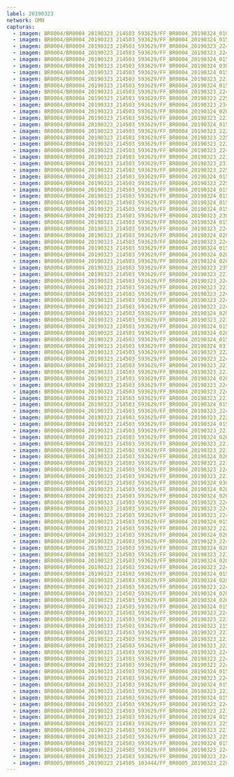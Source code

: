 ```yaml
---
label: 20190323
network: GMN
capturas:
  - imagem: BR0004/BR0004_20190323_214503_593629/FF_BR0004_20190324_010226_222_0235264.fits_maxpixel.jpg
  - imagem: BR0004/BR0004_20190323_214503_593629/FF_BR0004_20190324_015718_437_0300800.fits_maxpixel.jpg
  - imagem: BR0004/BR0004_20190323_214503_593629/FF_BR0004_20190323_224709_624_0073472.fits_maxpixel.jpg
  - imagem: BR0004/BR0004_20190323_214503_593629/FF_BR0004_20190323_224735_194_0073984.fits_maxpixel.jpg
  - imagem: BR0004/BR0004_20190323_214503_593629/FF_BR0004_20190324_015154_931_0294400.fits_maxpixel.jpg
  - imagem: BR0004/BR0004_20190323_214503_593629/FF_BR0004_20190324_030609_156_0383232.fits_maxpixel.jpg
  - imagem: BR0004/BR0004_20190323_214503_593629/FF_BR0004_20190324_015627_189_0299776.fits_maxpixel.jpg
  - imagem: BR0004/BR0004_20190323_214503_593629/FF_BR0004_20190323_223433_083_0058368.fits_maxpixel.jpg
  - imagem: BR0004/BR0004_20190323_214503_593629/FF_BR0004_20190324_015809_656_0301824.fits_maxpixel.jpg
  - imagem: BR0004/BR0004_20190323_214503_593629/FF_BR0004_20190323_224826_468_0075008.fits_maxpixel.jpg
  - imagem: BR0004/BR0004_20190323_214503_593629/FF_BR0004_20190323_225139_354_0078848.fits_maxpixel.jpg
  - imagem: BR0004/BR0004_20190323_214503_593629/FF_BR0004_20190323_234042_905_0137472.fits_maxpixel.jpg
  - imagem: BR0004/BR0004_20190323_214503_593629/FF_BR0004_20190324_020513_034_0310272.fits_maxpixel.jpg
  - imagem: BR0004/BR0004_20190323_214503_593629/FF_BR0004_20190323_223211_931_0055552.fits_maxpixel.jpg
  - imagem: BR0004/BR0004_20190323_214503_593629/FF_BR0004_20190324_015835_286_0302336.fits_maxpixel.jpg
  - imagem: BR0004/BR0004_20190323_214503_593629/FF_BR0004_20190323_222925_200_0052224.fits_maxpixel.jpg
  - imagem: BR0004/BR0004_20190323_214503_593629/FF_BR0004_20190323_225230_755_0079872.fits_maxpixel.jpg
  - imagem: BR0004/BR0004_20190323_214503_593629/FF_BR0004_20190323_222717_065_0049664.fits_maxpixel.jpg
  - imagem: BR0004/BR0004_20190323_214503_593629/FF_BR0004_20190323_224800_794_0074496.fits_maxpixel.jpg
  - imagem: BR0004/BR0004_20190323_214503_593629/FF_BR0004_20190323_223732_468_0061952.fits_maxpixel.jpg
  - imagem: BR0004/BR0004_20190323_214503_593629/FF_BR0004_20190323_233209_409_0127232.fits_maxpixel.jpg
  - imagem: BR0004/BR0004_20190323_214503_593629/FF_BR0004_20190323_225217_959_0079616.fits_maxpixel.jpg
  - imagem: BR0004/BR0004_20190323_214503_593629/FF_BR0004_20190324_015652_826_0300288.fits_maxpixel.jpg
  - imagem: BR0004/BR0004_20190323_214503_593629/FF_BR0004_20190323_225034_565_0077568.fits_maxpixel.jpg
  - imagem: BR0004/BR0004_20190323_214503_593629/FF_BR0004_20190324_015510_236_0298240.fits_maxpixel.jpg
  - imagem: BR0004/BR0004_20190323_214503_593629/FF_BR0004_20190324_015340_214_0296448.fits_maxpixel.jpg
  - imagem: BR0004/BR0004_20190323_214503_593629/FF_BR0004_20190324_015900_899_0302848.fits_maxpixel.jpg
  - imagem: BR0004/BR0004_20190323_214503_593629/FF_BR0004_20190324_015418_632_0297216.fits_maxpixel.jpg
  - imagem: BR0004/BR0004_20190323_214503_593629/FF_BR0004_20190323_230717_196_0097536.fits_maxpixel.jpg
  - imagem: BR0004/BR0004_20190323_214503_593629/FF_BR0004_20190324_015548_760_0299008.fits_maxpixel.jpg
  - imagem: BR0004/BR0004_20190323_214503_593629/FF_BR0004_20190323_224527_147_0071424.fits_maxpixel.jpg
  - imagem: BR0004/BR0004_20190323_214503_593629/FF_BR0004_20190324_020005_102_0304128.fits_maxpixel.jpg
  - imagem: BR0004/BR0004_20190323_214503_593629/FF_BR0004_20190323_224331_674_0069120.fits_maxpixel.jpg
  - imagem: BR0004/BR0004_20190323_214503_593629/FF_BR0004_20190324_015639_989_0300032.fits_maxpixel.jpg
  - imagem: BR0004/BR0004_20190323_214503_593629/FF_BR0004_20190324_020317_591_0307968.fits_maxpixel.jpg
  - imagem: BR0004/BR0004_20190323_214503_593629/FF_BR0004_20190324_020330_427_0308224.fits_maxpixel.jpg
  - imagem: BR0004/BR0004_20190323_214503_593629/FF_BR0004_20190323_235138_760_0150528.fits_maxpixel.jpg
  - imagem: BR0004/BR0004_20190323_214503_593629/FF_BR0004_20190323_223953_481_0064768.fits_maxpixel.jpg
  - imagem: BR0004/BR0004_20190323_214503_593629/FF_BR0004_20190323_224917_711_0076032.fits_maxpixel.jpg
  - imagem: BR0004/BR0004_20190323_214503_593629/FF_BR0004_20190323_223146_272_0055040.fits_maxpixel.jpg
  - imagem: BR0004/BR0004_20190323_214503_593629/FF_BR0004_20190323_224904_894_0075776.fits_maxpixel.jpg
  - imagem: BR0004/BR0004_20190323_214503_593629/FF_BR0004_20190323_224631_187_0072704.fits_maxpixel.jpg
  - imagem: BR0004/BR0004_20190323_214503_593629/FF_BR0004_20190323_224214_619_0067584.fits_maxpixel.jpg
  - imagem: BR0004/BR0004_20190323_214503_593629/FF_BR0004_20190324_020147_676_0306176.fits_maxpixel.jpg
  - imagem: BR0004/BR0004_20190323_214503_593629/FF_BR0004_20190323_223524_320_0059392.fits_maxpixel.jpg
  - imagem: BR0004/BR0004_20190323_214503_593629/FF_BR0004_20190324_015233_409_0295168.fits_maxpixel.jpg
  - imagem: BR0004/BR0004_20190323_214503_593629/FF_BR0004_20190324_020030_767_0304640.fits_maxpixel.jpg
  - imagem: BR0004/BR0004_20190323_214503_593629/FF_BR0004_20190324_015601_565_0299264.fits_maxpixel.jpg
  - imagem: BR0004/BR0004_20190323_214503_593629/FF_BR0004_20190324_031338_313_0392192.fits_maxpixel.jpg
  - imagem: BR0004/BR0004_20190323_214503_593629/FF_BR0004_20190323_222846_779_0051456.fits_maxpixel.jpg
  - imagem: BR0004/BR0004_20190323_214503_593629/FF_BR0004_20190323_224852_092_0075520.fits_maxpixel.jpg
  - imagem: BR0004/BR0004_20190323_214503_593629/FF_BR0004_20190323_223836_615_0063232.fits_maxpixel.jpg
  - imagem: BR0004/BR0004_20190323_214503_593629/FF_BR0004_20190323_223810_996_0062720.fits_maxpixel.jpg
  - imagem: BR0004/BR0004_20190323_214503_593629/FF_BR0004_20190324_020642_759_0312064.fits_maxpixel.jpg
  - imagem: BR0004/BR0004_20190323_214503_593629/FF_BR0004_20190323_224514_323_0071168.fits_maxpixel.jpg
  - imagem: BR0004/BR0004_20190323_214503_593629/FF_BR0004_20190323_224253_321_0068352.fits_maxpixel.jpg
  - imagem: BR0004/BR0004_20190323_214503_593629/FF_BR0004_20190323_221659_701_0037376.fits_maxpixel.jpg
  - imagem: BR0004/BR0004_20190323_214503_593629/FF_BR0004_20190324_015743_945_0301312.fits_maxpixel.jpg
  - imagem: BR0004/BR0004_20190323_214503_593629/FF_BR0004_20190323_224605_567_0072192.fits_maxpixel.jpg
  - imagem: BR0004/BR0004_20190323_214503_593629/FF_BR0004_20190323_222950_834_0052736.fits_maxpixel.jpg
  - imagem: BR0004/BR0004_20190323_214503_593629/FF_BR0004_20190324_015444_330_0297728.fits_maxpixel.jpg
  - imagem: BR0004/BR0004_20190323_214503_593629/FF_BR0004_20190323_223641_240_0060928.fits_maxpixel.jpg
  - imagem: BR0004/BR0004_20190323_214503_593629/FF_BR0004_20190324_020604_425_0311296.fits_maxpixel.jpg
  - imagem: BR0004/BR0004_20190323_214503_593629/FF_BR0004_20190323_223016_506_0053248.fits_maxpixel.jpg
  - imagem: BR0004/BR0004_20190323_214503_593629/FF_BR0004_20190323_223615_562_0060416.fits_maxpixel.jpg
  - imagem: BR0004/BR0004_20190323_214503_593629/FF_BR0004_20190324_020355_921_0308736.fits_maxpixel.jpg
  - imagem: BR0004/BR0004_20190323_214503_593629/FF_BR0004_20190323_223003_627_0052992.fits_maxpixel.jpg
  - imagem: BR0004/BR0004_20190323_214503_593629/FF_BR0004_20190323_224618_375_0072448.fits_maxpixel.jpg
  - imagem: BR0004/BR0004_20190323_214503_593629/FF_BR0004_20190323_223159_117_0055296.fits_maxpixel.jpg
  - imagem: BR0004/BR0004_20190323_214503_593629/FF_BR0004_20190324_030855_849_0386560.fits_maxpixel.jpg
  - imagem: BR0004/BR0004_20190323_214503_593629/FF_BR0004_20190324_020630_052_0311808.fits_maxpixel.jpg
  - imagem: BR0004/BR0004_20190323_214503_593629/FF_BR0004_20190324_020343_214_0308480.fits_maxpixel.jpg
  - imagem: BR0004/BR0004_20190323_214503_593629/FF_BR0004_20190323_224032_102_0065536.fits_maxpixel.jpg
  - imagem: BR0004/BR0004_20190323_214503_593629/FF_BR0004_20190323_224722_368_0073728.fits_maxpixel.jpg
  - imagem: BR0004/BR0004_20190323_214503_593629/FF_BR0004_20190323_224448_715_0070656.fits_maxpixel.jpg
  - imagem: BR0004/BR0004_20190323_214503_593629/FF_BR0004_20190324_015705_609_0300544.fits_maxpixel.jpg
  - imagem: BR0004/BR0004_20190323_214503_593629/FF_BR0004_20190323_222821_186_0050944.fits_maxpixel.jpg
  - imagem: BR0004/BR0004_20190323_214503_593629/FF_BR0004_20190324_020708_375_0312576.fits_maxpixel.jpg
  - imagem: BR0004/BR0004_20190323_214503_593629/FF_BR0004_20190323_224357_479_0069632.fits_maxpixel.jpg
  - imagem: BR0004/BR0004_20190323_214503_593629/FF_BR0004_20190324_020617_252_0311552.fits_maxpixel.jpg
  - imagem: BR0004/BR0004_20190323_214503_593629/FF_BR0004_20190323_223224_744_0055808.fits_maxpixel.jpg
  - imagem: BR0004/BR0004_20190323_214503_593629/FF_BR0004_20190324_020551_625_0311040.fits_maxpixel.jpg
  - imagem: BR0004/BR0004_20190323_214503_593629/FF_BR0004_20190323_224943_344_0076544.fits_maxpixel.jpg
  - imagem: BR0004/BR0004_20190323_214503_593629/FF_BR0004_20190324_015756_817_0301568.fits_maxpixel.jpg
  - imagem: BR0004/BR0004_20190323_214503_593629/FF_BR0004_20190324_020043_589_0304896.fits_maxpixel.jpg
  - imagem: BR0004/BR0004_20190323_214503_593629/FF_BR0004_20190323_224435_918_0070400.fits_maxpixel.jpg
  - imagem: BR0004/BR0004_20190323_214503_593629/FF_BR0004_20190324_020017_958_0304384.fits_maxpixel.jpg
  - imagem: BR0004/BR0004_20190323_214503_593629/FF_BR0004_20190324_020304_792_0307712.fits_maxpixel.jpg
  - imagem: BR0004/BR0004_20190323_214503_593629/FF_BR0004_20190324_015431_450_0297472.fits_maxpixel.jpg
  - imagem: BR0004/BR0004_20190323_214503_593629/FF_BR0004_20190323_224656_800_0073216.fits_maxpixel.jpg
  - imagem: BR0004/BR0004_20190323_214503_593629/FF_BR0004_20190323_223120_590_0054528.fits_maxpixel.jpg
  - imagem: BR0004/BR0004_20190323_214503_593629/FF_BR0004_20190323_215830_480_0015360.fits_maxpixel.jpg
  - imagem: BR0004/BR0004_20190323_214503_593629/FF_BR0004_20190323_223719_682_0061696.fits_maxpixel.jpg
  - imagem: BR0004/BR0004_20190323_214503_593629/FF_BR0004_20190323_223940_686_0064512.fits_maxpixel.jpg
  - imagem: BR0004/BR0004_20190323_214503_593629/FF_BR0004_20190323_222755_529_0050432.fits_maxpixel.jpg
  - imagem: BR0004/BR0004_20190323_214503_593629/FF_BR0004_20190323_224747_985_0074240.fits_maxpixel.jpg
  - imagem: BR0004/BR0004_20190323_214503_593629/FF_BR0004_20190323_224813_650_0074752.fits_maxpixel.jpg
  - imagem: BR0004/BR0004_20190323_214503_593629/FF_BR0004_20190323_224643_985_0072960.fits_maxpixel.jpg
  - imagem: BR0004/BR0004_20190323_214503_593629/FF_BR0004_20190324_015822_485_0302080.fits_maxpixel.jpg
  - imagem: BR0004/BR0004_20190323_214503_593629/FF_BR0004_20190323_224201_770_0067328.fits_maxpixel.jpg
  - imagem: BR0004/BR0004_20190323_214503_593629/FF_BR0004_20190324_015848_132_0302592.fits_maxpixel.jpg
  - imagem: BR0004/BR0004_20190323_214503_593629/FF_BR0004_20190323_223823_809_0062976.fits_maxpixel.jpg
  - imagem: BR0004/BR0004_20190323_214503_593629/FF_BR0004_20190324_015952_398_0303872.fits_maxpixel.jpg
  - imagem: BR0004/BR0004_20190323_214503_593629/FF_BR0004_20190323_224423_130_0070144.fits_maxpixel.jpg
  - imagem: BR0004/BR0004_20190323_214503_593629/FF_BR0004_20190323_223628_467_0060672.fits_maxpixel.jpg
  - imagem: BR0004/BR0004_20190323_214503_593629/FF_BR0004_20190324_015731_138_0301056.fits_maxpixel.jpg
  - imagem: BR0004/BR0004_20190323_214503_593629/FF_BR0004_20190323_225152_119_0079104.fits_maxpixel.jpg
  - imagem: BR0004/BR0004_20190323_214503_593629/FF_BR0004_20190323_223029_296_0053504.fits_maxpixel.jpg
  - imagem: BR0004/BR0004_20190323_214503_593629/FF_BR0004_20190323_225021_748_0077312.fits_maxpixel.jpg
  - imagem: BR0004/BR0004_20190323_214503_593629/FF_BR0004_20190324_015535_949_0298752.fits_maxpixel.jpg
  - imagem: BR0004/BR0004_20190323_214503_593629/FF_BR0004_20190323_224057_671_0066048.fits_maxpixel.jpg
  - imagem: BR0004/BR0004_20190323_214503_593629/FF_BR0004_20190323_224839_303_0075264.fits_maxpixel.jpg
  - imagem: BR0005/BR0005_20190323_214505_103444/FF_BR0005_20190323_220953_594_0027648.fits_maxpixel.jpg
---
```

